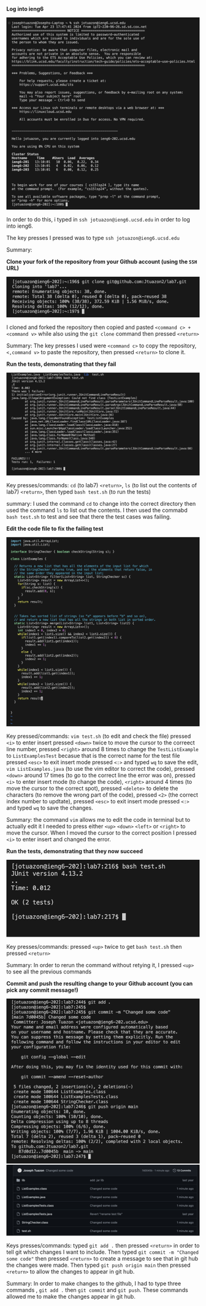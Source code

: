 **Log into ieng6**

![image](Log-IENG6.png)

In order to do this, i typed in `ssh jotuazon@ieng6.ucsd.edu` in order to log into ieng6. 

The key presses I pressed was to type `ssh jotuazon@ieng6.ucsd.edu`

Summary:

**Clone your fork of the repository from your Github account (using the `SSH` URL)**

![image](git-clone-ieng6.png)

I cloned and forked the repository then copied and pasted `<command c> + <command v>` while also using the  `git clone` command then pressed `<return>`

Summary: The key presses I used were `<command c>` to copy the repository, `<,command v>` to paste the repository, then pressed `<return>` to clone it.

**Run the tests, demonstrating that they fail**

![image](Lab7-fail.png)

Key presses/commands: `cd` (to lab7) `<return>`, `ls` (to list out the contents of lab7) `<return>`, then typed `bash test.sh` (to run the tests)

summary: I used the command `cd` to change into the correct directory then used the command `ls` to list out the contents. I then used the commabd `bash test.sh` to test and see that there the test cases was failing.

**Edit the code file to fix the failing test**

![image](Lab7-vim-edit.png)

Key pressed/commands: `vim test.sh` (to edit and check the file) pressed `<i>` to enter insert pressed `<down>` twice to move the cursor to the correect line number, pressed `<right>` around 8 times to change the `TestListExample` to `ListExamplesTest` becasue that is the correct name for the test file pressed `<esc>` to exit insert mode pressed `<:>` and typed `wq` to save the edit, `vim ListExamples.java` (to use the vim editor to correct the code), pressed `<down>` around 17 times (to go to the correct line the error was on), pressed `<i>` to enter insert mode (to change the code), `<right>` around 4 times (to move the cursor to the correct spot), pressed `<delete>` to delete the characters (to remove the wrong part of the code), pressed `<2>` (the correct index number to updtate), pressed `<esc>` to exit insert mode pressed `<:>` and typed `wq` to save the changes.

Summary: the command `vim` allows me to edit the code in terminal but to actually edit it I needed to press either `<up>` `<down>` `<left>` or `<right>` to move the cursor. When I moved the cursor to the correct position I pressed `<i>` to enter insert and changed the error.

**Run the tests, demonstrating that they now succeed**

![image](Lab7-pass.png)


Key presses/commands: pressed `<up>` twice to get `bash test.sh` then pressed `<return>`

Summary: In order to rerun the command without retying it, I pressed `<up>` to see all the previous commands


**Commit and push the resulting change to your Github account (you can pick any commit message!)**

![image](Git-Comamnds.png)
![image](lab7-github.png)

Keys presses/commands: typed `git add .` then pressed `<return>` in order to tell git which changes I want to include. Then typed `git commit -m "Changed some code"` then pressed `<return>` to create a message to see that in git hub the changes were made. Then typed `git push origin main` then pressed `<return>` to allow the changes to appear in git hub.

Summary: In order to make changes to the github, I had to type three commands , `git add .` then `git commit` and `git push`. These commands allowed me to make the changes appear in git hub.
